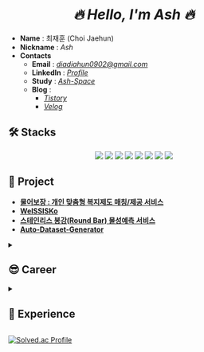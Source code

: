 <div align='center'> <h1><strong><i>🔥 Hello, I'm Ash 🔥</i></strong></h1></div>

- **Name** : 최재훈 (Choi Jaehun)
- **Nickname** : *Ash*
- **Contacts**
  - **Email** : *diadiahun0902@gmail.com*
  - **LinkedIn** : [*Profile*](www.linkedin.com/in/choijaehun)
  - **Study** : [*Ash-Space*](https://ash-space.gitbook.io/ashspace)
  - **Blog** :
    - [*Tistory*](https://owlsitnest-1st.tistory.com/)
    - [*Velog*](https://velog.io/@ash-hun/posts)


## **🛠️ Stacks**  

<p align='center'>
  <img src="https://img.shields.io/badge/Git-F05032?style=for-the-badge&logo=Git&logoColor=white">
  <img src="https://img.shields.io/badge/GitHub-181717?style=for-the-badge&logo=GitHub&logoColor=white">
  <img src="https://img.shields.io/badge/Python-3776AB?style=for-the-badge&logo=Python&logoColor=white">
  <img src="https://img.shields.io/badge/PyTorch-EE4C2C?style=for-the-badge&logo=PyTorch&logoColor=white">
  <img src="https://img.shields.io/badge/Anaconda-44A833?style=for-the-badge&logo=Anaconda&logoColor=white">
  <img src="https://img.shields.io/badge/Jupyter-F37626?style=for-the-badge&logo=Jupyter&logoColor=white">
  <img src="https://img.shields.io/badge/NumPy-013243?style=for-the-badge&logo=NumPy&logoColor=white">
  <img src="https://img.shields.io/badge/pandas-150458?style=for-the-badge&logo=pandas&logoColor=white">
</p>

<!--
  <a href="https://skillicons.dev">
    <img src="https://skillicons.dev/icons?i=git,github,pycharm,anaconda,pytorch,python,fastapi,flask&theme=light" />
  </a>
-->


## **🤝 Project**

- **[물어보장 : 개인 맞춤형 복지제도 매칭/제공 서비스](https://github.com/ash-hun/Ask-for-Welfare)**
- **[WelSSISKo](https://github.com/ash-hun/WelSSISKo)**
- **[스테인리스 봉강(Round Bar) 물성예측 서비스](https://github.com/ash-hun/STS-Round-Bar-Material-Properties-Prediction-Service/tree/main)**
- **[Auto-Dataset-Generator](https://github.com/ash-hun/Auto-Dataset-Generator)**

<details>
<summary><h2><b>😎 Career</b></h2></summary>

- (주) 인터엑스 / Ai R&D > DataScience부서, Ai Researcher / 2024.04. ~ 현재
- (주) 빅리더, 한국사회보장정보원 / 생성형AI를 활용한 나에게 힘이 되는 AI복지 서비스 개발 / 2023.10.20. ~ 2023.12.01.
- (주) 빅리더, 세아창원특수강 / 스테인리스 봉강(Round Bar) 물성예측 서비스 개발 / 2023.9.01. ~ 2023.10.13.
- (주) 명품시스템, 한남대학교 / 2022 HCS 실전문제연구사업 / 2022.04.28. ~ 2022.11.04.
- (주) 바론시스템, 한국원자력안전연구원(KINS) / 데이터 분류작업 / 2018.06.30. ~ 2018.12.31.  
</details>


<details>
<summary><h2><b>👥 Experience</b></h2></summary>
  
- (주) 빅리더, 한국사회보장정보원, 경남대학교 산학협력단 / 청년 AI 혁신가드닝 프로그램 2023 / 2023.01.16. / 한국사회보장정보원장상
- (주) 빅리더, 세아창원특수강, 경남대학교 산학협력단 / 청년 AI 혁신가드닝 프로그램 2023 / 2023.12.28. / 세아창원특수강 경영기획본부장상
- 한남대학교 산학협력사업단 공학교육혁신센터 / H-BRIDGE 공학페스티벌 / 2022.11.28. ~ 2022.11.30. / 동상
- 한남대학교 실전문제연구사업단 / HCS 현장연계 미래선도인재양성지원사업 2022학년도 실전문제 연구팀 연구성과 본선 경진대회 / 2022.11.11. / 장려상
- 한남대학교 실전문제연구사업단 / HCS 현장연계 미래선도인재양성지원사업 2022학년도 실전문제 연구팀 연구성과 교내 경진대회 / 2022.11.04. / 동상
- (주) 디앤아이컨설팅 / 국가 바이오 데이터 스테이션(K-BDS) 단위테스트 업무 / 2022.10.17. ~ 2022.10.24.
- 한남대학교 컴퓨터공학과 / 2022학년도 한남대학교 컴퓨터공학과 학술제 / 2022.06.13. / 우수상
- Google Brain 주관 / Google Tensorflow Developer Certification / 2022.02.17. / 취득  
- 한남대학교 괴테혁신교육원 한남디자인팩토리 / 혁신 아이디어 프로토타이핑 경진대회 / 2021.12.06. ~ 2021.12.31. / 우수상
- 한남대학교 SW교육연구사업단 / 인공지능 창의적 아이디어 경진대회 / 2021.07.06. / 2위
- (주) 제이탑 미래기술, 한남대학교 / 2021 하계 현장실습 / 2021.07.05. ~ 2021.07.30. / 이수
- 한남대학교 LINK+ 사업단, 교육질관리센터 / DSACⅢ 교육과정 / 2021.06.28. ~ 2021.07.02. / 수료  
- Ainize, Common AI / 제 1회 Teachable NLP / 2021.05.23. ~ 2021.06.30. / "누군가의 위로", 1위  
- 삼성전자 / 2018 SOSCON / 2018.10.18. / 발칙한청소기팀, 3등  
- 대학생 연합해커톤 유니톤 운영위원회 / "The 6th Unithon" / 2018.01.28. / Selfarm팀, NH농협 특별상
  
</details>

[![Solved.ac Profile](http://mazassumnida.wtf/api/v2/generate_badge?boj=jhchoi09)](https://solved.ac/jhchoi09/)
